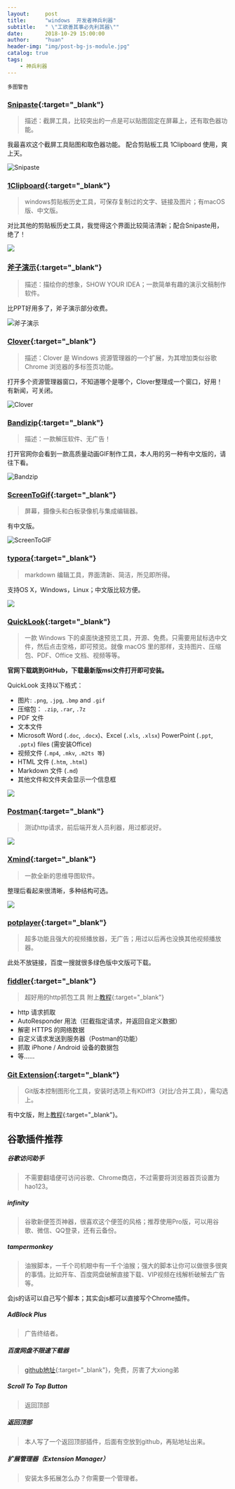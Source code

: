 ```yaml
---
layout:     post
title:      "windows  开发者神兵利器"
subtitle:   " \"工欲善其事必先利其器\""
date:       2018-10-29 15:00:00
author:     "huan"
header-img: "img/post-bg-js-module.jpg"
catalog: true
tags:
    - 神兵利器
---
```


`多图警告`

### [Snipaste](https://zh.snipaste.com/index.html){:target="_blank"}

> 描述：截屏工具，比较突出的一点是可以贴图固定在屏幕上，还有取色器功能。
>

我最喜欢这个截屏工具贴图和取色器功能。 配合剪贴板工具 1Clipboard 使用，爽上天。

![Snipaste](https://i.loli.net/2018/10/29/5bd66e2ec2be4.gif)



### [1Clipboard](http://1clipboard.io/){:target="_blank"}

> windows剪贴板历史工具，可保存复制过的文字、链接及图片；有macOS版、中文版。 
>

对比其他的剪贴板历史工具，我觉得这个界面比较简洁清新；配合Snipaste用，绝了！

![](https://i.loli.net/2018/10/29/5bd672bf733c7.jpg)



### [斧子演示]( http://www.axeslide.com/){:target="_blank"}

> 描述：描绘你的想象，SHOW YOUR IDEA；一款简单有趣的演示文稿制作软件。

比PPT好用多了，斧子演示部分收费。

![斧子演示](https://i.loli.net/2018/10/29/5bd66a02991a9.gif)



### [Clover](http://cn.ejie.me/){:target="_blank"}

> 描述：Clover 是 Windows 资源管理器的一个扩展，为其增加类似谷歌 Chrome 浏览器的多标签页功能。

打开多个资源管理器窗口，不知道哪个是哪个，Clover整理成一个窗口，好用！有新闻，可关闭。

![Clover](https://i.loli.net/2018/10/29/5bd66b951dfd6.gif)



### [Bandizip](http://www.bandisoft.com/){:target="_blank"}

> 描述：一款解压软件、无广告！

打开官网你会看到一款高质量动画GIF制作工具，本人用的另一种有中文版的，请往下看。

![Bandzip](https://i.loli.net/2018/10/29/5bd672318ae04.jpg)





### [ScreenToGif](https://www.screentogif.com/?l=zh_cn){:target="_blank"}

> 屏幕，摄像头和白板录像机与集成编辑器。   

有中文版。

![ScreenToGIF](https://i.loli.net/2018/10/29/5bd6719fdf3ea.png)



### [typora](https://typora.io/){:target="_blank"}

> markdown 编辑工具，界面清新、简洁，所见即所得。

支持OS X，Windows，Linux；中文版比较方便。

![](https://i.loli.net/2018/10/29/5bd6789ba4355.gif)



### [QuickLook](https://pooi.moe/QuickLook/){:target="_blank"}

> 一款 Windows 下的桌面快速预览工具，开源、免费。只需要用鼠标选中文件，然后点击空格，即可预览。就像 macOS 里的那样，支持图片、压缩包、PDF、Office 文档、视频等等。

**官网下载跳到GitHub，下载最新版msi文件打开即可安装。**

QuickLook 支持以下格式：

- 图片: `.png`, `.jpg`, `.bmp` and `.gif`
- 压缩包： `.zip`, `.rar`, `.7z`
- PDF 文件
- 文本文件
- Microsoft Word (`.doc`, `.docx`)、Excel (`.xls`, `.xlsx`) PowerPoint (`.ppt`, `.pptx`) files (需安装Office)
- 视频文件 (`.mp4`, `.mkv`, `.m2ts 等`)
- HTML 文件 (`.htm`, `.html`)
- Markdown 文件 (`.md`)
- 其他文件和文件夹会显示一个信息框

![](https://pooi.moe/QuickLook/sample.gif?3)



### [Postman](https://www.getpostman.com/){:target="_blank"}

> 测试http请求，前后端开发人员利器，用过都说好。

![](https://i.loli.net/2018/10/29/5bd683d8d9cf4.jpg)



### [Xmind](https://www.xmind.cn/download/){:target="_blank"}

> 一款全新的思维导图软件。

整理后看起来很清晰，多种结构可选。



![](https://s3.cn-north-1.amazonaws.com.cn/assets.xmind.cn/www/assets/images/xmind8-pro/banner/img_8_heroimg@2x-0d2e865253.png)



### [potplayer](http://buhuibaidu.me/?s=potplayer){:target="_blank"}

> 超多功能且强大的视频播放器，无广告；用过以后再也没换其他视频播放器。

此处不放链接，百度一搜就很多绿色版中文版可下载。



### [fiddler](https://www.telerik.com/fiddler){:target="_blank"}

> 超好用的http抓包工具   附上[教程](http://www.hangge.com/blog/cache/detail_1697.html){:target="_blank"}

- http 请求抓取
- AutoResponder 用法（拦截指定请求，并返回自定义数据）
- 解密 HTTPS 的网络数据
- 自定义请求发送到服务器（Postman的功能）
- 抓取 iPhone / Android 设备的数据包
- 等......



### [Git Extension](https://sourceforge.net/projects/gitextensions/){:target="_blank"}

> Git版本控制图形化工具，安装时选项上有KDiff3（对比/合并工具），需勾选上。

有中文版，附上[教程](https://www.cnblogs.com/sumuncle/p/7675921.html){:target="_blank"}。





## 谷歌插件推荐

##### 谷歌访问助手

> 不需要翻墙便可访问谷歌、Chrome商店，不过需要将浏览器首页设置为 hao123。

##### infinity

> 谷歌新便签页神器，很喜欢这个便签的风格；推荐使用Pro版，可以用谷歌、微信、QQ登录，还有云备份。

##### tampermonkey

> 油猴脚本，一千个司机眼中有一千个油猴；强大的脚本让你可以做很多很爽的事情。比如开车、百度网盘破解直接下载、VIP视频在线解析破解去广告等。

会js的话可以自己写个脚本；其实会js都可以直接写个Chrome插件。

##### AdBlock Plus

> 广告终结者。

##### 百度网盘不限速下载器

> [github地址](https://github.com/high-speed-downloader/high-speed-downloader){:target="_blank"}，免费，厉害了大xiong弟

##### Scroll To Top Button

> 返回顶部

##### 返回顶部

> 本人写了一个返回顶部插件，后面有空放到github，再贴地址出来。

##### 扩展管理器（Extension Manager）

> 安装太多拓展怎么办？你需要一个管理者。

